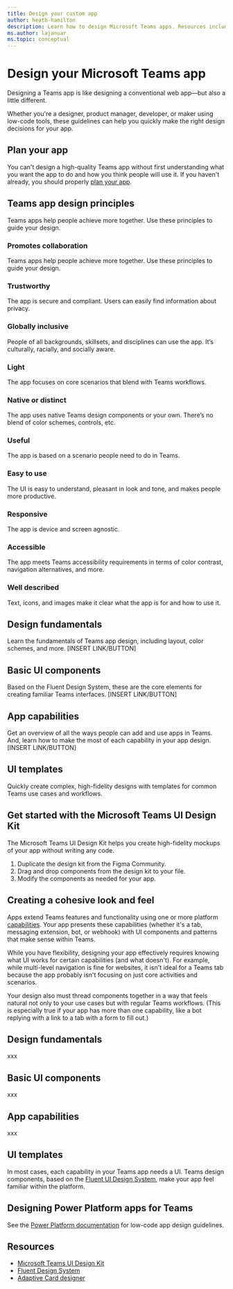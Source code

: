 ```yaml
---
title: Design your custom app
author: heath-hamilton
description: Learn how to design Microsoft Teams apps. Resources include a UI kit, best practices, and more.
ms.author: lajanuar
ms.topic: conceptual
---
```

# Design your Microsoft Teams app

Designing a Teams app is like designing a conventional web app—but also a little different.

Whether you're a designer, product manager, developer, or maker using low-code tools, these guidelines can help you quickly make the right design decisions for your app.

<!-- [INSERT CONCEPTUAL DESIGN HERO IMAGE]  -->

## Plan your app

You can't design a high-quality Teams app without first understanding what you want the app to do and how you think people will use it. If you haven't already, you should properly [plan your app](../../concepts/extensibility-points.md).

## Teams app design principles

Teams apps help people achieve more together. Use these principles to guide your design.

### Promotes collaboration

Teams apps help people achieve more together. Use these principles to guide your design.

### Trustworthy

The app is secure and compliant. Users can easily find information about privacy.

### Globally inclusive

People of all backgrounds, skillsets, and disciplines can use the app. It’s culturally, racially, and socially aware.

### Light

The app focuses on core scenarios that blend with Teams workflows.

### Native or distinct

The app uses native Teams design components or your own. There’s no blend of color schemes, controls, etc.

### Useful

The app is based on a scenario people need to do in Teams.

### Easy to use

The UI is easy to understand, pleasant in look and tone, and makes people more productive.

### Responsive

The app is device and screen agnostic.

### Accessible

The app meets Teams accessibility requirements in terms of color contrast, navigation alternatives, and more.

### Well described

Text, icons, and images make it clear what the app is for and how to use it.

## Design fundamentals

Learn the fundamentals of Teams app design, including layout, color schemes, and more. [INSERT LINK/BUTTON]

## Basic UI components

Based on the Fluent Design System, these are the core elements for creating familiar Teams interfaces. [INSERT LINK/BUTTON]

## App capabilities

Get an overview of all the ways people can add and use apps in Teams. And, learn how to make the most of each capability in your app design. [INSERT LINK/BUTTON]

## UI templates

Quickly create complex, high-fidelity designs with templates for common Teams use cases and workflows.

## Get started with the Microsoft Teams UI Design Kit

The Microsoft Teams UI Design Kit helps you create high-fidelity mockups of your app without writing any code.
<!-- Need link in Step 1. -->
1. Duplicate the design kit from the Figma Community.
1. Drag and drop components from the design kit to your file.
1. Modify the components as needed for your app.

## Creating a cohesive look and feel

Apps extend Teams features and functionality using one or more platform [capabilities](../concepts/capabilities-overview.md). Your app presents these capabilities (whether it's a tab, messaging extension, bot, or webhook) with UI components and patterns that make sense within Teams.

While you have flexibility, designing your app effectively requires knowing what UI works for certain capabilities (and what doesn't). For example, while multi-level navigation is fine for websites, it isn't ideal for a Teams tab because the app probably isn't focusing on just core activities and scenarios.

Your design also must thread components together in a way that feels natural not only to your use cases but with regular Teams workflows. (This is especially true if your app has more than one capability, like a bot replying with a link to a tab with a form to fill out.)

## Design fundamentals

xxx

## Basic UI components

xxx

## App capabilities

xxx

## UI templates

In most cases, each capability in your Teams app needs a UI. Teams design components, based on the [Fluent UI Design System](https://fluentsite.z22.web.core.windows.net/), make your app feel familiar within the platform.

## Designing Power Platform apps for Teams

See the [Power Platform documentation](https://docs.microsoft.com/power-platform/) for low-code app design guidelines.

## Resources
<!-- Need link to Figma style guide. -->
* [Microsoft Teams UI Design Kit](www.example.com)
* [Fluent Design System](https://fluentsite.z22.web.core.windows.net/)
* [Adaptive Card designer](https://adaptivecards.io/designer)
